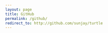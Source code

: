 ```yaml
---
layout: page
title: GitHub
permalink: /github/
redirect_to: http://github.com/sunjay/turtle
---
```

